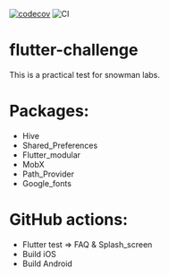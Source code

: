 [![codecov](https://codecov.io/gh/pedrocganem/flutter-challenge/branch/master/graph/badge.svg?token=HVHZLE7GIT)](https://codecov.io/gh/pedrocganem/flutter-challenge) ![CI](https://github.com/pedrocganem/flutter-challenge/actions/workflows/main.yml/badge.svg)

# flutter-challenge

This is a practical test for snowman labs.

# Packages:

  - Hive
  - Shared_Preferences
  - Flutter_modular
  - MobX
  - Path_Provider
  - Google_fonts

# GitHub actions:
  - Flutter test => FAQ & Splash_screen
  - Build iOS
  - Build Android

